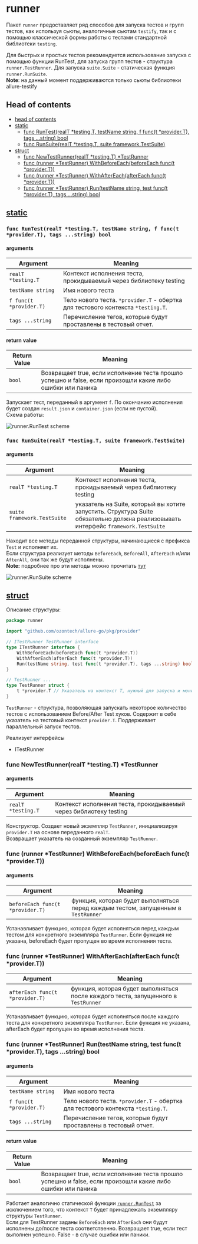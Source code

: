 # runner

Пакет `runner` предоставляет ряд способов для запуска тестов и групп тестов,
как используя сьюты, аналогичные сьютам `testify`,
так и с помощью классической формы работы с тестами стандартной библиотеки `testing`.

Для быстрых и простых тестов рекомендуется использование запуска с помощью функции RunTest,
для запуска групп тестов - структура `runner.TestRunner`.
Для запуска `suite.Suite` - статическая функция `runner.RunSuite`.<br>
**Note**: на данный момент поддерживаются только сьюты библиотеки allure-testify

## Head of contents

- [head of contents](#head-of-contents)
- [static](#static)
    - [func RunTest(realT *testing.T, testName string, f func(t *provider.T), tags ...string) bool](#func-runtestrealt-testingt-testname-string-f-funct-providert-tags-string-bool)
    - [func RunSuite(realT *testing.T, suite framework.TestSuite)](#func-runsuiterealt-testingt-suite-frameworktestsuite)
- [struct](#struct)
    - [func NewTestRunner(realT *testing.T) *TestRunner](#func-newtestrunnerrealt-testingt-testrunner)
    - [func (runner *TestRunner) WithBeforeEach(beforeEach func(t *provider.T))](#func-runner-testrunner-withbeforeeachbeforeeach-funct-providert)
    - [func (runner *TestRunner) WithAfterEach(afterEach func(t *provider.T))](#func-runner-testrunner-withaftereachaftereach-funct-providert)
    - [func (runner *TestRunner) Run(testName string, test func(t *provider.T), tags ...string) bool](#func-runner-testrunner-runtestname-string-test-funct-providert-tags-string-bool)

## [static](static.go)

### `func RunTest(realT *testing.T, testName string, f func(t *provider.T), tags ...string) bool`

#### arguments

| Argument | Meaning |
|---|---|
|`realT *testing.T`|Контекст исполнения теста, прокидываемый через библиотеку testing|
|`testName string`|Имя нового теста|
|`f func(t *provider.T)`|Тело нового теста. `*provider.T` - обертка для тестового контекста `*testing.T`.|
|`tags ...string`|Перечисление тегов, которые будут проставлены в тестовый отчет.|

#### return value

| Return Value | Meaning |
|---|---|
|`bool`|Возвращает true, если исполнение теста прошло успешно и false, если произошли какие либо ошибки или паника|

Запускает тест, переданный в аргумент `f`. По окончанию исполнения будет создан `result.json` и `container.json` (если
не пустой). <br>
Схема работы:

![](../../../.resources/scheme_runnerRunTest.png "runner.RunTest scheme")

### `func RunSuite(realT *testing.T, suite framework.TestSuite)`

#### arguments

| Argument | Meaning |
|---|---|
|`realT *testing.T`|Контекст исполнения теста, прокидываемый через библиотеку testing|
|`suite framework.TestSuite`|указатель на Suite, который вы хотите запустить. Структура Suite обязательно должна реализовывать интерфейс `framework.TestSuite`|

Находит все методы переданной структуры, начинающиеся с префикса `Test` и исполняет их. <br>
Если структура реализует методы `BeforeEach`, `BeforeAll`, `AfterEach` и/или `AfterAll`, они так же будут
исполнены. <br>
**Note:** подробнее про эти методы можно прочитать [тут](#beforeafters)

![](../../../.resources/scheme_runnerRunSuite.png "runner.RunSuite scheme")

## [struct](struct.go)

Описание структуры:

```go
package runner

import "github.com/ozontech/allure-go/pkg/provider"

// ITestRunner TestRunner interface
type ITestRunner interface {
	WithBeforeEach(beforeEach func(t *provider.T))
	WithAfterEach(afterEach func(t *provider.T))
	Run(testName string, test func(t *provider.T), tags ...string) bool
}

// TestRunner ...
type TestRunner struct {
	t *provider.T // Указатель на контекст T, нужный для запуска и мониторинга тестов
}
```

`TestRunner` - структура, позволяющая запускать некоторое количество тестов с использованием Before/After Test хуков.
Содержит в себе указатель на тестовый контекст `provider.T`. Поддерживает параллельный запуск тестов.

Реализует интерфейсы

- ITestRunner

### func NewTestRunner(realT *testing.T) *TestRunner

#### arguments

| Argument | Meaning |
|---|---|
|`realT *testing.T`|Контекст исполнения теста, прокидываемый через библиотеку testing|

Конструктор. Создает новый экземпляр `TestRunner`, инициализируя `provider.T` на основе переданного `realT`.<br>
Возвращает указатель на созданный экземпляр `TestRunner`.

### func (runner *TestRunner) WithBeforeEach(beforeEach func(t *provider.T))

#### arguments

| Argument | Meaning |
|---|---|
|`beforeEach func(t *provider.T)`|функция, которая будет выполняться перед каждым тестом, запущенным в `TestRunner`|

Устанавливает функцию, которая будет исполняться перед каждым тестом для конкретного экземпляра `TestRunner`. Если
функция не указана, beforeEach будет пропущен во время исполнения теста.

### func (runner *TestRunner) WithAfterEach(afterEach func(t *provider.T))

| Argument | Meaning |
|---|---|
|`afterEach func(t *provider.T)`|функция, которая будет выполняться после каждого теста, запущенного в `TestRunner`|

Устанавливает функцию, которая будет исполняться после каждого теста для конкретного экземпляра `TestRunner`. Если
функция не указана, afterEach будет пропущен во время исполнения теста.

### func (runner *TestRunner) Run(testName string, test func(t *provider.T), tags ...string) bool

#### arguments

| Argument | Meaning |
|---|---|
|`testName string`|Имя нового теста|
|`f func(t *provider.T)`|Тело нового теста. `*provider.T` - обертка для тестового контекста `*testing.T`.|
|`tags ...string`|Перечисление тегов, которые будут проставлены в тестовый отчет.|

#### return value

| Return Value | Meaning |
|---|---|
|`bool`|Возвращает true, если исполнение теста прошло успешно и false, если произошли какие либо ошибки или паника|

Работает аналогично статической
функции [`runner.RunTest`](#func-runtestrealt-testingt-testname-string-f-funct-providert-tags-string-bool)
за исключением того, что контекст `T` будет принадлежать экземпляру структуры `TestRunner`.<br>
Если для TestRunner заданы `BeforeEach` или `AfterEach` они будут исполнены до/после теста соответственно. Возвращает
true, если тест выполнен успешно. False - в случае ошибки или паники.